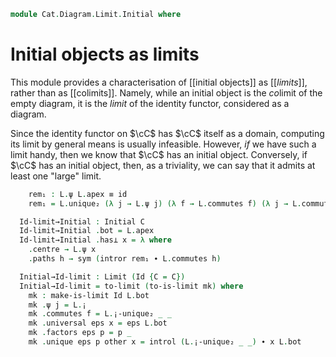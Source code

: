 <!--
```agda
open import Cat.Diagram.Limit.Base
open import Cat.Diagram.Initial
open import Cat.Prelude

import Cat.Reasoning as Cat

open make-is-limit
open Initial
```
-->

```agda
module Cat.Diagram.Limit.Initial where
```

# Initial objects as limits

This module provides a characterisation of [[initial objects]] as
[[*limits*]], rather than as [[colimits]]. Namely, while an initial
object is the *co*limit of the empty diagram, it is the *limit* of the
identity functor, considered as a diagram.

Since the identity functor on $\cC$ has $\cC$ itself as a domain,
computing its limit by general means is usually infeasible. However,
*if* we have such a limit handy, then we know that $\cC$ has an initial
object. Conversely, if $\cC$ has an initial object, then, as a
triviality, we can say that it admits at least one "large" limit.

<!--
```agda
module _ {o ℓ} {C : Precategory o ℓ} (L : Limit (Id {C = C})) where
  open Cat C
  private
    module L = Limit L
```
-->

```agda
    rem₁ : L.ψ L.apex ≡ id
    rem₁ = L.unique₂ (λ j → L.ψ j) (λ f → L.commutes f) (λ j → L.commutes _) (λ j → idr _)

  Id-limit→Initial : Initial C
  Id-limit→Initial .bot = L.apex
  Id-limit→Initial .has⊥ x = λ where
    .centre → L.ψ x
    .paths h → sym (intror rem₁ ∙ L.commutes h)
```

<!--
```agda
module _ {o ℓ} {C : Precategory o ℓ} (L : Initial C) where
  open Cat C
  private
    module L = Initial L
```
-->

```agda
  Initial→Id-limit : Limit (Id {C = C})
  Initial→Id-limit = to-limit (to-is-limit mk) where
    mk : make-is-limit Id L.bot
    mk .ψ j = L.¡
    mk .commutes f = L.¡-unique₂ _ _
    mk .universal eps x = eps L.bot
    mk .factors eps p = p _
    mk .unique eps p other x = introl (L.¡-unique₂ _ _) ∙ x L.bot
```
